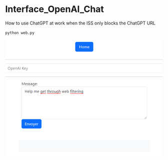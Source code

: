 # Interface_OpenAI_Chat

How to use ChatGPT at work when the ISS only blocks the ChatGPT URL

```
python web.py 
```

![plot_tfidf_kmeans](https://github.com/EquinetPaul/EquinetPaul/blob/main/img_chat.PNG?raw=true)
